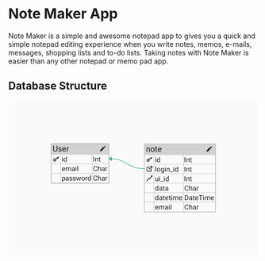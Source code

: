 # Note Maker App

Note Maker is a simple and awesome notepad app to gives you a quick and simple notepad editing experience when you write notes, memos, e-mails, messages, shopping lists and to-do lists. Taking notes with Note Maker is easier than any other notepad or memo pad app.

## Database Structure

![Database Structure](static/db_structure/db_structure.png)
